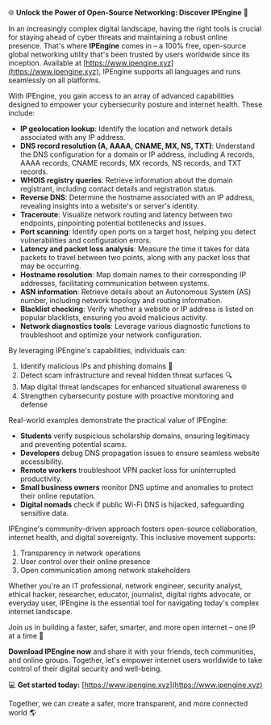 🌐 **Unlock the Power of Open-Source Networking: Discover IPEngine** 🚀

In an increasingly complex digital landscape, having the right tools is crucial for staying ahead of cyber threats and maintaining a robust online presence. That's where **IPEngine** comes in – a 100% free, open-source global networking utility that's been trusted by users worldwide since its inception. Available at [https://www.ipengine.xyz](https://www.ipengine.xyz), IPEngine supports all languages and runs seamlessly on all platforms.

With IPEngine, you gain access to an array of advanced capabilities designed to empower your cybersecurity posture and internet health. These include:

*   **IP geolocation lookup**: Identify the location and network details associated with any IP address.
*   **DNS record resolution (A, AAAA, CNAME, MX, NS, TXT)**: Understand the DNS configuration for a domain or IP address, including A records, AAAA records, CNAME records, MX records, NS records, and TXT records.
*   **WHOIS registry queries**: Retrieve information about the domain registrant, including contact details and registration status.
*   **Reverse DNS**: Determine the hostname associated with an IP address, revealing insights into a website's or server's identity.
*   **Traceroute**: Visualize network routing and latency between two endpoints, pinpointing potential bottlenecks and issues.
*   **Port scanning**: Identify open ports on a target host, helping you detect vulnerabilities and configuration errors.
*   **Latency and packet loss analysis**: Measure the time it takes for data packets to travel between two points, along with any packet loss that may be occurring.
*   **Hostname resolution**: Map domain names to their corresponding IP addresses, facilitating communication between systems.
*   **ASN information**: Retrieve details about an Autonomous System (AS) number, including network topology and routing information.
*   **Blacklist checking**: Verify whether a website or IP address is listed on popular blacklists, ensuring you avoid malicious activity.
*   **Network diagnostics tools**: Leverage various diagnostic functions to troubleshoot and optimize your network configuration.

By leveraging IPEngine's capabilities, individuals can:

1.  Identify malicious IPs and phishing domains 🚨
2.  Detect scam infrastructure and reveal hidden threat surfaces 🔍
3.  Map digital threat landscapes for enhanced situational awareness 🌐
4.  Strengthen cybersecurity posture with proactive monitoring and defense

Real-world examples demonstrate the practical value of IPEngine:

*   **Students** verify suspicious scholarship domains, ensuring legitimacy and preventing potential scams.
*   **Developers** debug DNS propagation issues to ensure seamless website accessibility.
*   **Remote workers** troubleshoot VPN packet loss for uninterrupted productivity.
*   **Small business owners** monitor DNS uptime and anomalies to protect their online reputation.
*   **Digital nomads** check if public Wi-Fi DNS is hijacked, safeguarding sensitive data.

IPEngine's community-driven approach fosters open-source collaboration, internet health, and digital sovereignty. This inclusive movement supports:

1.  Transparency in network operations
2.  User control over their online presence
3.  Open communication among network stakeholders

Whether you're an IT professional, network engineer, security analyst, ethical hacker, researcher, educator, journalist, digital rights advocate, or everyday user, IPEngine is the essential tool for navigating today's complex internet landscape.

Join us in building a faster, safer, smarter, and more open internet – one IP at a time 🚀

**Download IPEngine now** and share it with your friends, tech communities, and online groups. Together, let's empower internet users worldwide to take control of their digital security and well-being.

💻 **Get started today:** [https://www.ipengine.xyz](https://www.ipengine.xyz)

Together, we can create a safer, more transparent, and more connected world 🌎